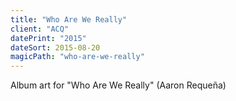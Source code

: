 ```yaml
---
title: "Who Are We Really"
client: "ACQ"
datePrint: "2015"
dateSort: 2015-08-20
magicPath: "who-are-we-really"
---
```


Album art for "Who Are We Really" (Aaron Requeña)
